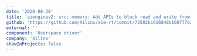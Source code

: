 ```yaml
---
date: '2020-08-20'
title: 'aienginev2: src: memory: Add APIs to block read and write from data memory'
github: 'https://github.com/Xilinx/aie-rt/commit/72502bc616848b1607776a76156be1ac5b614601'
external: ''
component: 'Userspace driver'
company: 'Xilinx'
showInProjects: false
---
```

